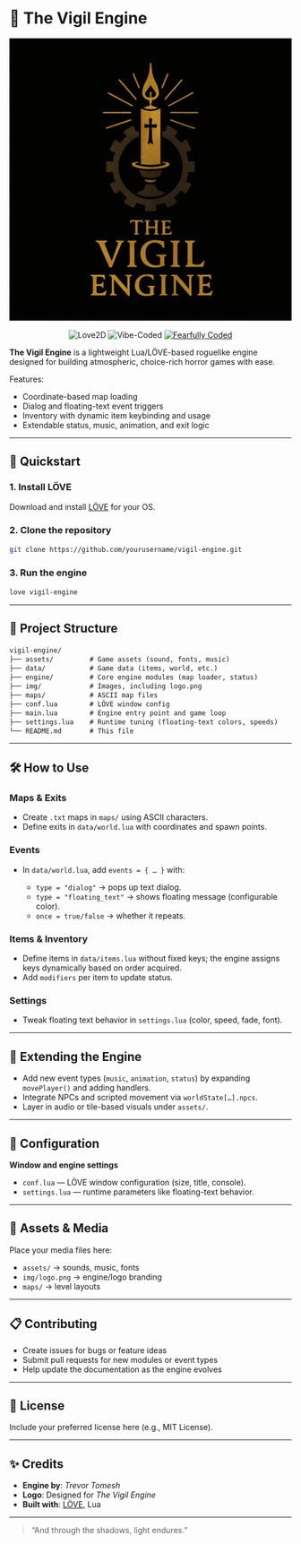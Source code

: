 # 🔧 The Vigil Engine

![The Vigil Engine Logo](img/logo.png)

<p align="center">
  <img alt="Love2D" src="https://img.shields.io/badge/LÖVE-11.x-ff69b4?logo=love&logoColor=white&style=flat-square"/>
  <img alt="Vibe-Coded" src="https://img.shields.io/badge/Vibe%20Coded-%F0%9F%92%8C-purple?style=flat-square"/>
  <a href="#-dedication">
    <img alt="Fearfully Coded" src="https://img.shields.io/badge/🕊️Fearfully%20Coded-blue?style=flat-square"/>
  </a>
</p>

**The Vigil Engine** is a lightweight Lua/LÖVE-based roguelike engine designed for building atmospheric, choice-rich horror games with ease. 

Features:
* Coordinate-based map loading
* Dialog and floating-text event triggers
* Inventory with dynamic item keybinding and usage
* Extendable status, music, animation, and exit logic

---

## 🚀 Quickstart

### 1. Install LÖVE

Download and install [LÖVE](https://love2d.org) for your OS.

### 2. Clone the repository

```bash
git clone https://github.com/yourusername/vigil-engine.git
```

### 3. Run the engine

```bash
love vigil-engine
```

---

## 📁 Project Structure

```
vigil-engine/
├── assets/         # Game assets (sound, fonts, music)
├── data/           # Game data (items, world, etc.)
├── engine/         # Core engine modules (map loader, status)
├── img/            # Images, including logo.png
├── maps/           # ASCII map files
├── conf.lua        # LÖVE window config
├── main.lua        # Engine entry point and game loop
├── settings.lua    # Runtime tuning (floating-text colors, speeds)
└── README.md       # This file
```

---

## 🛠️ How to Use

### Maps & Exits

* Create `.txt` maps in `maps/` using ASCII characters.
* Define exits in `data/world.lua` with coordinates and spawn points.

### Events

* In `data/world.lua`, add `events = { … }` with:

  * `type = "dialog"` → pops up text dialog.
  * `type = "floating_text"` → shows floating message (configurable color).
  * `once = true/false` → whether it repeats.

### Items & Inventory

* Define items in `data/items.lua` without fixed keys; the engine assigns keys dynamically based on order acquired.
* Add `modifiers` per item to update status.

### Settings

* Tweak floating text behavior in `settings.lua` (color, speed, fade, font).

---

## 🥉 Extending the Engine

* Add new event types (`music`, `animation`, `status`) by expanding `movePlayer()` and adding handlers.
* Integrate NPCs and scripted movement via `worldState[…].npcs`.
* Layer in audio or tile-based visuals under `assets/`.

---

## 🔧 Configuration

**Window and engine settings**

* `conf.lua` — LÖVE window configuration (size, title, console).
* `settings.lua` — runtime parameters like floating-text behavior.

---

## 🎨 Assets & Media

Place your media files here:

* `assets/` → sounds, music, fonts
* `img/logo.png` → engine/logo branding
* `maps/` → level layouts

---

## 📋 Contributing

* Create issues for bugs or feature ideas
* Submit pull requests for new modules or event types
* Help update the documentation as the engine evolves

---

## 📄 License

Include your preferred license here (e.g., MIT License).

---

## ✨ Credits

* **Engine by**: *Trevor Tomesh*
* **Logo**: Designed for *The Vigil Engine*
* **Built with**: [LÖVE](https://love2d.org), Lua

---

> “And through the shadows, light endures.”
